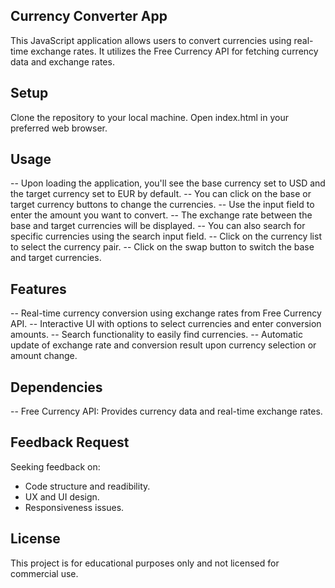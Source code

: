 ## Currency Converter App
This JavaScript application allows users to convert currencies using real-time exchange rates. It utilizes the Free Currency API for fetching currency data and exchange rates.

## Setup
Clone the repository to your local machine.
Open index.html in your preferred web browser.

## Usage
-- Upon loading the application, you'll see the base currency set to USD and the target currency set to EUR by default.
-- You can click on the base or target currency buttons to change the currencies.
-- Use the input field to enter the amount you want to convert.
-- The exchange rate between the base and target currencies will be displayed.
-- You can also search for specific currencies using the search input field.
-- Click on the currency list to select the currency pair.
-- Click on the swap button to switch the base and target currencies.

## Features
-- Real-time currency conversion using exchange rates from Free Currency API.
-- Interactive UI with options to select currencies and enter conversion amounts.
-- Search functionality to easily find currencies.
-- Automatic update of exchange rate and conversion result upon currency selection or amount change.

## Dependencies
-- Free Currency API: Provides currency data and real-time exchange rates.

## Feedback Request
Seeking feedback on:
- Code structure and readibility.
- UX and UI design.
- Responsiveness issues.

## License
This project is for educational purposes only and not licensed for commercial use.